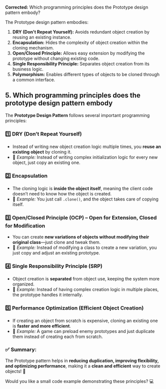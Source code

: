 **Corrected:** Which programming principles does the Prototype design pattern embody?  

The Prototype design pattern embodies:  

1. **DRY (Don't Repeat Yourself):** Avoids redundant object creation by reusing an existing instance.  
2. **Encapsulation:** Hides the complexity of object creation within the cloning mechanism.  
3. **Open/Closed Principle:** Allows easy extension by modifying the prototype without changing existing code.  
4. **Single Responsibility Principle:** Separates object creation from its business logic.  
5. **Polymorphism:** Enables different types of objects to be cloned through a common interface.


## 5. Which programming principles does the prototype design pattern embody
The **Prototype Design Pattern** follows several important programming principles:  

### 1️⃣ **DRY (Don’t Repeat Yourself)**  
   - Instead of writing new object creation logic multiple times, you **reuse an existing object** by cloning it.  
   - 🔹 *Example:* Instead of writing complex initialization logic for every new object, just copy an existing one.  

### 2️⃣ **Encapsulation**  
   - The cloning logic is **inside the object itself**, meaning the client code doesn’t need to know how the object is created.  
   - 🔹 *Example:* You just call `.clone()`, and the object takes care of copying itself.  

### 3️⃣ **Open/Closed Principle (OCP) – Open for Extension, Closed for Modification**  
   - You can create **new variations of objects without modifying their original class**—just clone and tweak them.  
   - 🔹 *Example:* Instead of modifying a class to create a new variation, you just copy and adjust an existing prototype.  

### 4️⃣ **Single Responsibility Principle (SRP)**  
   - Object creation is **separated** from object use, keeping the system more organized.  
   - 🔹 *Example:* Instead of having complex creation logic in multiple places, the prototype handles it internally.  

### 5️⃣ **Performance Optimization (Efficient Object Creation)**  
   - If creating an object from scratch is expensive, cloning an existing one is **faster and more efficient**.  
   - 🔹 *Example:* A game can preload enemy prototypes and just duplicate them instead of creating each from scratch.  

### ✅ **Summary:**  
The Prototype pattern helps in **reducing duplication, improving flexibility, and optimizing performance**, making it a **clean and efficient** way to create objects! 🚀  

Would you like a small code example demonstrating these principles? 💻